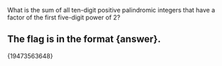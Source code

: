 What is the sum of all ten-digit positive palindromic integers that have a factor of the first five-digit power of 2?

The flag is in the format {answer}.
--------------------------------------------------------------------------------

{19473563648}